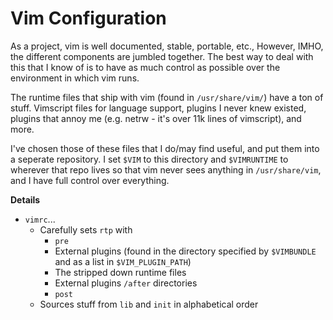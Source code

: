 # Vim Configuration

As a project, vim is well documented, stable, portable, etc.,
However, IMHO, the different components are jumbled together.
The best way to deal with this that I know of is to have
as much control as possible over the environment in which vim runs.

The runtime files that ship with vim (found in `/usr/share/vim/`) have a ton of stuff.
Vimscript files for language support,
plugins I never knew existed,
plugins that annoy me (e.g. netrw - it's over 11k lines of vimscript),
and more.

I've chosen those of these files that I do/may find useful,
and put them into a seperate repository.
I set `$VIM` to this directory and `$VIMRUNTIME` to wherever that repo lives
so that vim never sees anything in `/usr/share/vim`,
and I have full control over everything.

**Details**

*   `vimrc`...
    *   Carefully sets `rtp` with
        *   `pre`
        *   External plugins (found in the directory specified by `$VIMBUNDLE`
            and as a list in `$VIM_PLUGIN_PATH`)
        *   The stripped down runtime files
        *   External plugins `/after` directories
        *   `post`
    *   Sources stuff from `lib` and `init` in alphabetical order
